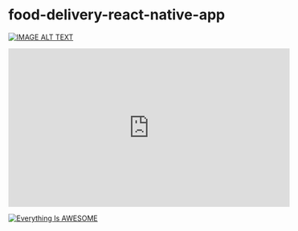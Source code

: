 # food-delivery-react-native-app

[![IMAGE ALT TEXT](http://img.youtube.com/vi/YOUTUBE_VIDEO_ID_HERE/0.jpg)](http://www.youtube.com/watch?v=4928Kgeu5eg "Food delivery app demo")

<iframe width="560" height="315" src="https://www.youtube.com/watch?v=4928Kgeu5eg" title="YouTube video player" frameborder="0" allow="accelerometer; autoplay; clipboard-write; encrypted-media; gyroscope; picture-in-picture" allowfullscreen></iframe>


[![Everything Is AWESOME](https://yt-embed.herokuapp.com/embed?v=StTqXEQ2l-Y)](https://www.youtube.com/watch?v=StTqXEQ2l-Y "Everything Is AWESOME")

